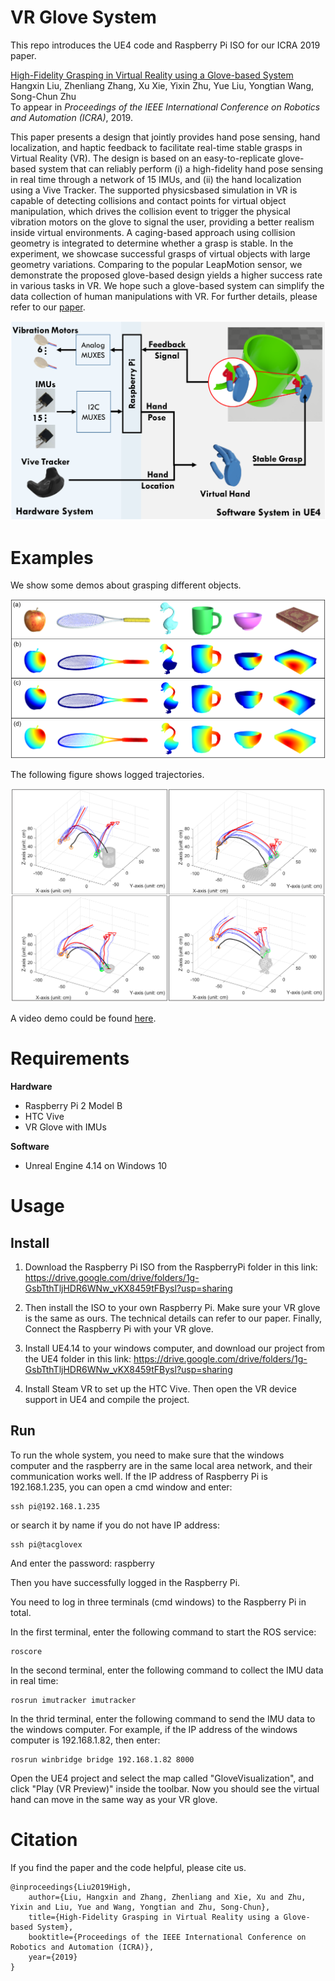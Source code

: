 # VR Glove System

This repo introduces the UE4 code and Raspberry Pi ISO for our ICRA 2019 paper.  

[High-Fidelity Grasping in Virtual Reality using a Glove-based System](./doc/ICRA19.pdf)  
Hangxin Liu, Zhenliang Zhang, Xu Xie, Yixin Zhu, Yue Liu, Yongtian Wang, Song-Chun Zhu  
To appear in *Proceedings of the IEEE International Conference on Robotics and Automation (ICRA)*, 2019.  

This paper presents a design that jointly provides hand pose sensing, hand localization, and haptic feedback to facilitate real-time stable grasps in Virtual Reality (VR). The design is based on an easy-to-replicate glove-based system that can reliably perform (i) a high-fidelity hand pose sensing in real time through a network of 15 IMUs, and (ii) the hand localization using a Vive Tracker. The supported physicsbased simulation in VR is capable of detecting collisions and contact points for virtual object manipulation, which drives the collision event to trigger the physical vibration motors on the glove to signal the user, providing a better realism inside virtual environments. A caging-based approach using collision geometry is integrated to determine whether a grasp is stable. In the experiment, we showcase successful grasps of virtual objects with large geometry variations. Comparing to the popular LeapMotion sensor, we demonstrate the proposed glove-based design yields a higher success rate in various tasks in VR. We hope such a glove-based system can simplify the data collection of human manipulations with VR. For further details, please refer to our [paper](./doc/ICRA19.pdf). 

![framework](./images/sys_arch.png)

# Examples

We show some demos about grasping different objects.

![HeatMap](./images/HeatMap.png)

The following figure shows logged trajectories.

![trajectory](./images/trajectory_v2.png)

A video demo could be found [here](./video/VRGloveSmall.mp4).

# Requirements

**Hardware**
* Raspberry Pi 2 Model B
* HTC Vive
* VR Glove with IMUs

**Software**
* Unreal Engine 4.14 on Windows 10


# Usage

## Install

1. Download the Raspberry Pi ISO from the RaspberryPi folder in this link: https://drive.google.com/drive/folders/1g-GsbTthTljHDR6WNw_vKX8459tFBysl?usp=sharing

2. Then install the ISO to your own Raspberry Pi. Make sure your VR glove is the same as ours. The technical details can refer to our paper. Finally, Connect the Raspberry Pi with your VR glove.

3. Install UE4.14 to your windows computer, and download our project from the UE4 folder in this link: https://drive.google.com/drive/folders/1g-GsbTthTljHDR6WNw_vKX8459tFBysl?usp=sharing

4. Install Steam VR to set up the HTC Vive. Then open the VR device support in UE4 and compile the project.


## Run

To run the whole system, you need to make sure that the windows computer and the raspberry are in the same local area network, and their communication works well. If the IP address of Raspberry Pi is 192.168.1.235, you can open a cmd window and enter:
```
ssh pi@192.168.1.235
```
or search it by name if you do not have IP address:
```
ssh pi@tacglovex
```
And enter the password: raspberry

Then you have successfully logged in the Raspberry Pi.

You need to log in three terminals (cmd windows) to the Raspberry Pi in total.

In the first terminal, enter the following command to start the ROS service:
```
roscore
```

In the second terminal, enter the following command to collect the IMU data in real time:
```
rosrun imutracker imutracker
``` 

In the thrid terminal, enter the following command to send the IMU data to the windows computer. For example, if the IP address of the windows computer is 192.168.1.82, then enter:
```
rosrun winbridge bridge 192.168.1.82 8000
``` 

Open the UE4 project and select the map called "GloveVisualization", and click "Play (VR Preview)" inside the toolbar. Now you should see the virtual hand can move in the same way as your VR glove.


# Citation

If you find the paper and the code helpful, please cite us.
```
@inproceedings{Liu2019High,
    author={Liu, Hangxin and Zhang, Zhenliang and Xie, Xu and Zhu, Yixin and Liu, Yue and Wang, Yongtian and Zhu, Song-Chun},
    title={High-Fidelity Grasping in Virtual Reality using a Glove-based System},
    booktitle={Proceedings of the IEEE International Conference on Robotics and Automation (ICRA)},
    year={2019}
}
```




